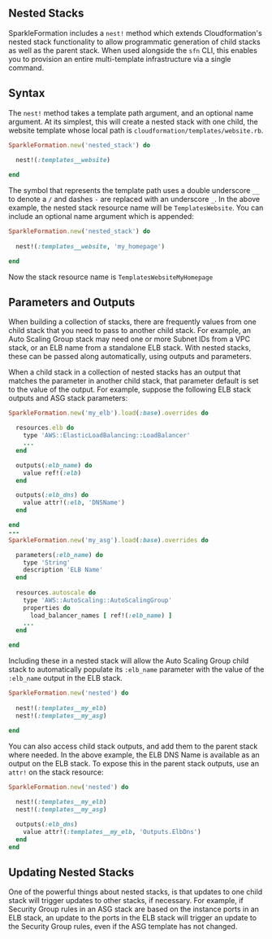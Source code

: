 ## Nested Stacks

SparkleFormation includes a `nest!` method which extends
Cloudformation's nested stack functionality to allow programmatic
generation of child stacks as well as the parent stack. When used
alongside the `sfn` CLI, this enables you to provision an entire
multi-template infrastructure via a single command. 

## Syntax

The `nest!` method takes a template path argument, and an optional name
argument. At its simplest, this will create a nested stack with one
child, the website template whose local path is  `cloudformation/templates/website.rb`.
```ruby
SparkleFormation.new('nested_stack') do
  
  nest!(:templates__website)

end
```
The symbol that represents the template path uses a double underscore
`__` to denote a `/` and dashes `-` are replaced with an underscore
`_`. In the above example, the nested stack resource name will be
`TemplatesWebsite`. You can include an optional name argument which is
appended:
```ruby
SparkleFormation.new('nested_stack') do
  
  nest!(:templates__website, 'my_homepage')

end
```
Now the stack resource name is `TemplatesWebsiteMyHomepage`

## Parameters and Outputs
When building a collection of stacks, there are frequently values from
one child stack that you need to pass to another child stack. For
example, an Auto Scaling Group stack may need one or more Subnet IDs from a
VPC stack, or an ELB name from a standalone ELB stack. With nested
stacks, these can be passed along automatically, using outputs and
parameters.

When a child stack in a collection of nested stacks has an output that matches the
parameter in another child stack, that parameter default is set to the
value of the output. For example, suppose the following ELB stack
outputs and ASG stack parameters:

```ruby
SparkleFormation.new('my_elb').load(:base).overrides do

  resources.elb do                                                     
    type 'AWS::ElasticLoadBalancing::LoadBalancer'
    ...
  end

  outputs(:elb_name) do
    value ref!(:elb)
  end

  outputs(:elb_dns) do
    value attr!(:elb, 'DNSName')
  end 

end
---
SparkleFormation.new('my_asg').load(:base).overrides do

  parameters(:elb_name) do
    type 'String'
    description 'ELB Name'
  end                                                     
  
  resources.autoscale do
    type 'AWS::AutoScaling::AutoScalingGroup'
    properties do
      load_balancer_names [ ref!(:elb_name) ]
    ...
  end

end
```
Including these in a nested stack will allow the Auto Scaling Group
child stack to automatically populate its `:elb_name` parameter with
the value of the `:elb_name` output in the ELB stack.
```ruby
SparkleFormation.new('nested') do
  
  nest!(:templates__my_elb)
  nest!(:templates__my_asg)

end
```
You can also access child stack outputs, and add them to the parent
stack where needed. In the above example, the ELB DNS Name is
available as an output on the ELB stack. To expose this in the parent
stack outputs, use an `attr!` on the stack resource:
```ruby
SparkleFormation.new('nested') do
  
  nest!(:templates__my_elb)
  nest!(:templates__my_asg)

  outputs(:elb_dns)
    value attr!(:templates__my_elb, 'Outputs.ElbDns')
  end
end
```
## Updating Nested Stacks

One of the powerful things about nested stacks, is that updates to one
child stack will trigger updates to other stacks, if necessary. For
example, if Security Group rules in an ASG stack are based on the
instance ports in an ELB stack, an update to the ports in the ELB
stack will trigger an update to the Security Group rules, even if the
ASG template has not changed. 
